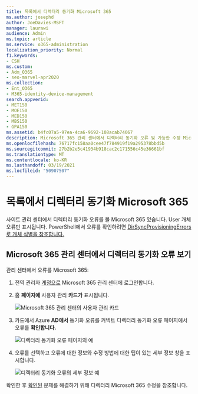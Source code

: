 ```yaml
---
title: 목록에서 디렉터리 동기화 Microsoft 365
ms.author: josephd
author: JoeDavies-MSFT
manager: laurawi
audience: Admin
ms.topic: article
ms.service: o365-administration
localization_priority: Normal
f1.keywords:
- CSH
ms.custom:
- Adm_O365
- seo-marvel-apr2020
ms.collection:
- Ent_O365
- M365-identity-device-management
search.appverid:
- MET150
- MOE150
- MED150
- MBS150
- GPA150
ms.assetid: b4fc07a5-97ea-4ca6-9692-108acab74067
description: Microsoft 365 관리 센터에서 디렉터리 동기화 오류 및 가능한 수정 Microsoft 365 방법을 알아보십시오.
ms.openlocfilehash: 76717fc158aa0cee47f784919f19a295378bbd5b
ms.sourcegitcommit: 27b2b2e5c41934b918cac2c171556c45e36661bf
ms.translationtype: MT
ms.contentlocale: ko-KR
ms.lasthandoff: 03/19/2021
ms.locfileid: "50907507"
---
```

# <a name="view-directory-synchronization-errors-in-microsoft-365"></a>목록에서 디렉터리 동기화 Microsoft 365

사이트 관리 센터에서 디렉터리 동기화 오류를 볼 Microsoft 365 있습니다. User 개체 오류만 표시됩니다. PowerShell에서 오류를 확인하려면 [DirSyncProvisioningErrors로 개체 식별을 참조합니다.](/azure/active-directory/hybrid/how-to-connect-syncservice-duplicate-attribute-resiliency)

## <a name="view-directory-synchronization-errors-in-the-microsoft-365-admin-center"></a>Microsoft 365 관리 센터에서 디렉터리 동기화 오류 보기

관리 센터에서 오류를 Microsoft 365:
  
1. 전역 관리자 [계정으로](https://admin.microsoft.com) Microsoft 365 관리 센터에 로그인합니다. 
    
2. 홈 **페이지에** 사용자 관리 **카드가** 표시됩니다. 
    
    ![Microsoft 365 관리 센터의 사용자 관리 카드](../media/060006e9-de61-49d5-8979-e77cda198e71.png)
  
3. 카드에서 Azure  **AD에서** 동기화 오류를 커넥트 디렉터리 동기화 오류 페이지에서 오류를 **확인합니다.**   
    
    ![디렉터리 동기화 오류 페이지의 예](../media/882094a3-80d3-4aae-b90b-78b27047974c.png)

4. 오류를 선택하고 오류에 대한 정보와 수정 방법에 대한 팁이 있는 세부 정보 창을 표시합니다.

   ![디렉터리 동기화 오류의 세부 정보 예](../media/a6e302d4-6be7-4e3a-b4b5-81c5a2c02952.png)
  
확인한 후 [확인된](fix-problems-with-directory-synchronization.md) 문제를 해결하기 위해 디렉터리 Microsoft 365 수정을 참조합니다.
